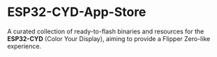 # ESP32-CYD-App-Store
A curated collection of ready-to-flash binaries and resources for the **ESP32-CYD** (Color Your Display), aiming to provide a Flipper Zero-like experience.
